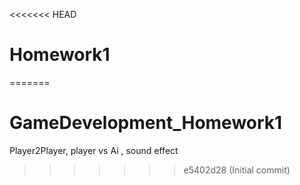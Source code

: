 <<<<<<< HEAD
# Homework1
=======
# GameDevelopment_Homework1
 Player2Player, player vs Ai , sound effect
>>>>>>> e5402d28 (Initial commit)
